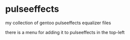 # pulseeffects
my collection of gentoo pulseeffects equalizer files

there is a menu for adding it to pulseeffects in the top-left
